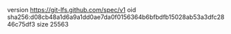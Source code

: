 version https://git-lfs.github.com/spec/v1
oid sha256:d08cb48a1d6a9a1dd0ae7da0f0156364b6bfbdfb15028ab53a3dfc2846c75df3
size 25563
